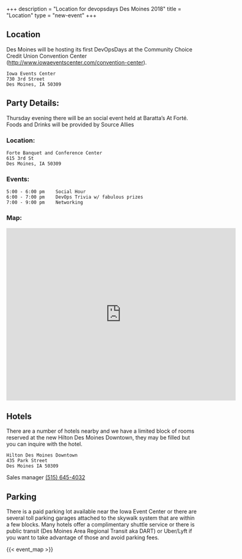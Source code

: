 +++
description = "Location for devopsdays Des Moines 2018"
title = "Location"
type = "new-event"
+++
## Location

Des Moines will be hosting its first DevOpsDays at the Community Choice Credit Union Convention Center (http://www.iowaeventscenter.com/convention-center).

```
Iowa Events Center
730 3rd Street
Des Moines, IA 50309
```

## Party Details:

Thursday evening there will be an social event held at Baratta’s At Forté. Foods and Drinks will be provided by Source Allies 

### Location: 

```
Forte Banquet and Conference Center
615 3rd St
Des Moines, IA 50309
```

### Events: 

    5:00 - 6:00 pm    Social Hour
    6:00 - 7:00 pm    DevOps Trivia w/ fabulous prizes
    7:00 - 9:00 pm    Networking

### Map: 

<iframe src="https://www.google.com/maps/embed?pb=!1m18!1m12!1m3!1d47713.7337276544!2d-93.71950317600069!3d41.631789203843134!2m3!1f0!2f0!3f0!3m2!1i1024!2i768!4f13.1!3m3!1m2!1s0x87ee99a9eefaa1c3%3A0x942335eeefb67c7a!2sForte+Banquet+%26+Conference+Center!5e0!3m2!1sen!2sus!4v1523384605028" width="600" height="450" frameborder="0" style="border:0" allowfullscreen></iframe>

## Hotels

There are a number of hotels nearby and we have a limited block of rooms reserved at the new Hilton Des Moines Downtown, they may be filled but you can inquire with the hotel.

```
Hilton Des Moines Downtown
435 Park Street
Des Moines IA 50309
```

Sales manager <a href="tel:+1-515-645-4032">(515) 645-4032</a>

## Parking

There is a paid parking lot available near the Iowa Event Center or there are several toll parking garages attached to the skywalk system that are within a few blocks. Many hotels offer a complimentary shuttle service or there is public transit (Des Moines Area Regional Transit aka DART) or Uber/Lyft if you want to take advantage of those and avoid parking fees.

<!-- Uncomment this only if you have set the coordinates for your location in the config yaml. Get Latitude and Longitude of a Point: http://itouchmap.com/latlong.html -->
{{< event_map >}}